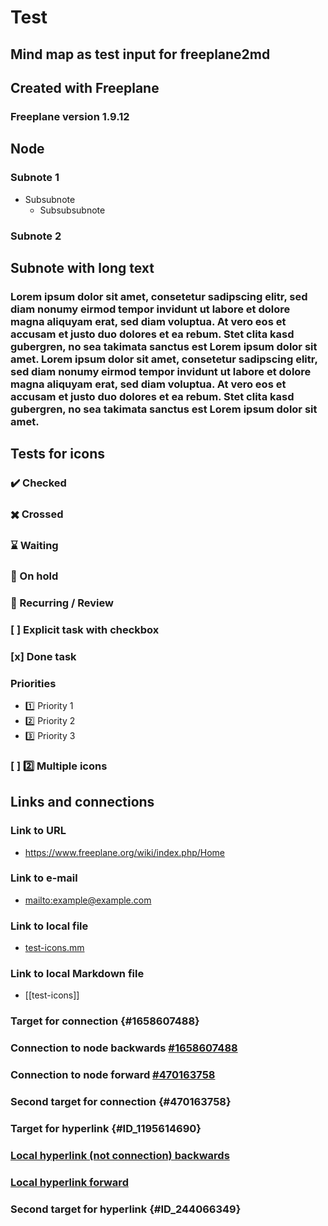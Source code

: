 # Test

## Mind map as test input for freeplane2md

## Created with Freeplane

### Freeplane version 1.9.12

## Node

### Subnote 1

- Subsubnote
  - Subsubsubnote

### Subnote 2

## Subnote with long text

### Lorem ipsum dolor sit amet, consetetur sadipscing elitr, sed diam nonumy eirmod tempor invidunt ut labore et dolore magna aliquyam erat, sed diam voluptua. At vero eos et accusam et justo duo dolores et ea rebum. Stet clita kasd gubergren, no sea takimata sanctus est Lorem ipsum dolor sit amet. Lorem ipsum dolor sit amet, consetetur sadipscing elitr, sed diam nonumy eirmod tempor invidunt ut labore et dolore magna aliquyam erat, sed diam voluptua. At vero eos et accusam et justo duo dolores et ea rebum. Stet clita kasd gubergren, no sea takimata sanctus est Lorem ipsum dolor sit amet.

## Tests for icons

### :heavy_check_mark: Checked

### :heavy_multiplication_x: Crossed

### :hourglass: Waiting

### :stop_sign: On hold

### :repeat: Recurring / Review

### [ ] Explicit task with checkbox

### [x] Done task

### Priorities

- :one: Priority 1
- :two: Priority 2
- :three: Priority 3

### [ ] :two: Multiple icons

## Links and connections

### Link to URL

- <https://www.freeplane.org/wiki/index.php/Home>

### Link to e-mail

- <mailto:example@example.com>

### Link to local file

- [test-icons.mm](test-icons.mm)

### Link to local Markdown file

- [[test-icons]]

### Target for connection {#1658607488}

### Connection to node backwards [#1658607488](#1658607488)

### Connection to node forward [#470163758](#470163758)

### Second target for connection {#470163758}

### Target for hyperlink {#ID_1195614690}

### [Local hyperlink (not connection) backwards](#ID_1195614690)

### [Local hyperlink forward](#ID_244066349)

### Second target for hyperlink {#ID_244066349}

